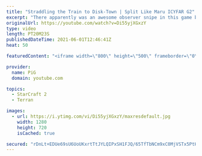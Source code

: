 ```yaml
---
title: "Straddling the Train to Disk-Town | Split Like Maru ICYFAR G2"
excerpt: "There apparently was an awesome observer snipe in this game but it was miscommunicated and therefore PiG looked for it in the NEXT series xD  In this week’s episode of I Cast Your Freakin Awesome Replays (ICYFAR) players sent in their replays where they were they “microed like never before”.   CURRENT"
originalUrl: https://youtube.com/watch?v=Di55yjXGxzY
type: video
length: PT20M23S
publishedDateTime: 2021-06-01T12:46:41Z
heat: 50

featuredContent: "<iframe width=\"800\" height=\"500\" frameborder=\"0\" src=\"https://www.youtube.com/embed/Di55yjXGxzY\" allow=\"accelerometer; autoplay; encrypted-media; gyroscope; picture-in-picture\" allowfullscreen></iframe>"

provider:
  name: PiG
  domain: youtube.com

topics:
  - StarCraft 2
  - Terran

images:
  - url: https://i.ytimg.com/vi/Di55yjXGxzY/maxresdefault.jpg
    width: 1280
    height: 720
    isCached: true

secured: "rDnLt+EDUe69sU6UoUKxrtTtJYLQIPxSH1FJQ/65TfTbNCm9xC0MjVSTx5PtHHhKyAiQFaPMd862jk7/bxP1Tg+A9hHiM1/He/Nfk+RY/Nh3SgWFU/6ytXPX3tJ6IVcDUqXvJ3Yrh39hmgPrKLO7YHpSQ+go14/2Abk+a3c696TymoOqDLTbwuS3Xcvdy82T7vAdDbst+CrWd+GJfuK+Yh6xbPTneXDCVqxgercWKsQ4uohkP90D5tc0z5scYwhZDzh4xg03FvxUF8tRsw2AoNRX6lkgzZaImh35oongw/wJnC3h38PjrjaXXcm5ia3AL6yES6SWrX6tV58H543NPtBf/QyoooLLksTIUBuDslYiXvGhe+gQyJiLvWi810wcv85ShA4IRAQH4GTmJZkA1nDq3Hqz6uu202Zcu5Nh2Hs=;pKD2ZnWWYBzNrRpvpHmelQ=="
---
```


